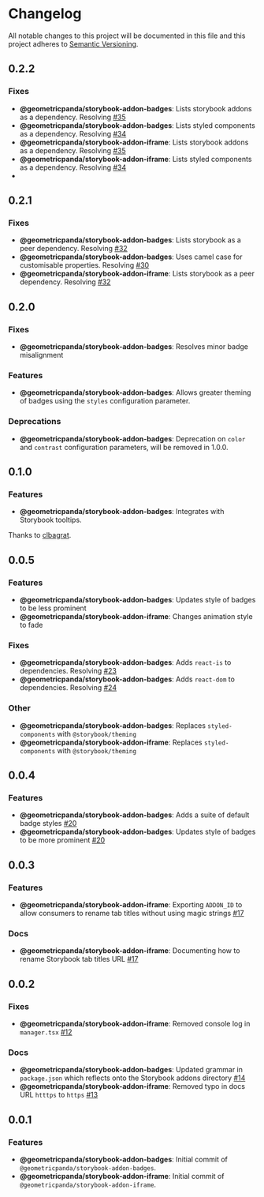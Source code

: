 # Changelog

All notable changes to this project will be documented in this file
and this project adheres to [Semantic Versioning](https://semver.org/spec/v2.0.0.html).

## 0.2.2

### Fixes
- **@geometricpanda/storybook-addon-badges**: Lists storybook addons as a dependency. Resolving [#35](https://github.com/geometricpanda/geometricpanda/issues/35)
- **@geometricpanda/storybook-addon-badges**: Lists styled components as a dependency. Resolving [#34](https://github.com/geometricpanda/geometricpanda/issues/34)
- **@geometricpanda/storybook-addon-iframe**: Lists storybook addons as a dependency. Resolving [#35](https://github.com/geometricpanda/geometricpanda/issues/35)
- **@geometricpanda/storybook-addon-iframe**: Lists styled components as a dependency. Resolving [#34](https://github.com/geometricpanda/geometricpanda/issues/34)
- 
## 0.2.1

### Fixes

- **@geometricpanda/storybook-addon-badges**: Lists storybook as a peer dependency. Resolving [#32](https://github.com/geometricpanda/geometricpanda/issues/32)
- **@geometricpanda/storybook-addon-badges**: Uses camel case for customisable properties. Resolving [#30](https://github.com/geometricpanda/geometricpanda/issues/30)
- **@geometricpanda/storybook-addon-iframe**: Lists storybook as a peer dependency. Resolving [#32](https://github.com/geometricpanda/geometricpanda/issues/32)

## 0.2.0

### Fixes

- **@geometricpanda/storybook-addon-badges**: Resolves minor badge misalignment

### Features

- **@geometricpanda/storybook-addon-badges**: Allows greater theming of badges using the `styles` configuration parameter.

### Deprecations

- **@geometricpanda/storybook-addon-badges**: Deprecation on `color` and `contrast` configuration parameters, will be removed in 1.0.0.

## 0.1.0

### Features

- **@geometricpanda/storybook-addon-badges**: Integrates with Storybook tooltips.

Thanks to [clbagrat](https://github.com/clbagrat).

## 0.0.5

### Features

- **@geometricpanda/storybook-addon-badges**: Updates style of badges to be less prominent
- **@geometricpanda/storybook-addon-iframe**: Changes animation style to fade

### Fixes

- **@geometricpanda/storybook-addon-badges**: Adds `react-is` to dependencies. Resolving [#23](https://github.com/geometricpanda/geometricpanda/issues/23)
- **@geometricpanda/storybook-addon-badges**: Adds `react-dom` to dependencies. Resolving [#24](https://github.com/geometricpanda/geometricpanda/issues/24)

### Other

- **@geometricpanda/storybook-addon-badges**: Replaces `styled-components` with `@storybook/theming`
- **@geometricpanda/storybook-addon-iframe**: Replaces `styled-components` with `@storybook/theming`

## 0.0.4

### Features

- **@geometricpanda/storybook-addon-badges**: Adds a suite of default badge styles [#20](https://github.com/geometricpanda/geometricpanda/issues/20)
- **@geometricpanda/storybook-addon-badges**: Updates style of badges to be more prominent [#20](https://github.com/geometricpanda/geometricpanda/issues/20)

## 0.0.3

### Features

- **@geometricpanda/storybook-addon-iframe**: Exporting `ADDON_ID` to allow consumers to rename tab titles without using magic strings [#17](https://github.com/geometricpanda/geometricpanda/issues/17)

### Docs

- **@geometricpanda/storybook-addon-iframe**: Documenting how to rename Storybook tab titles URL [#17](https://github.com/geometricpanda/geometricpanda/issues/17)

## 0.0.2

### Fixes

- **@geometricpanda/storybook-addon-iframe**: Removed console log in `manager.tsx` [#12](https://github.com/geometricpanda/geometricpanda/issues/12)

### Docs

- **@geometricpanda/storybook-addon-badges**: Updated grammar in `package.json` which reflects onto the Storybook addons directory [#14](https://github.com/geometricpanda/geometricpanda/issues/14)
- **@geometricpanda/storybook-addon-iframe**: Removed typo in docs URL `htttps` to `https` [#13](https://github.com/geometricpanda/geometricpanda/issues/13)

## 0.0.1

### Features

- **@geometricpanda/storybook-addon-badges**: Initial commit of `@geometricpanda/storybook-addon-badges`.
- **@geometricpanda/storybook-addon-iframe**: Initial commit of `@geometricpanda/storybook-addon-iframe`.
